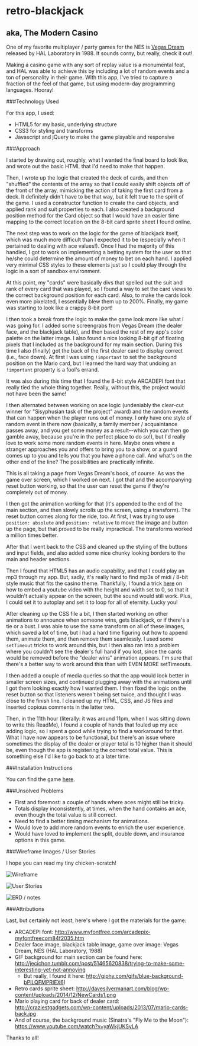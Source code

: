 # retro-blackjack
## aka, The Modern Casino

One of my favorite multiplayer / party games for the NES is [Vegas Dream](https://en.wikipedia.org/wiki/Vegas_Dream) released by HAL Laboratory in 1988. It sounds corny, but really, check it out!

Making a casino game with any sort of replay value is a monumental feat, and HAL was able to achieve this by including a lot of random events and a ton of personality in their game. With this app, I've tried to capture a fraction of the feel of that game, but using modern-day programming languages. Hooray!

###Technology Used

For this app, I used:
* HTML5 for my basic, underlying structure
* CSS3 for styling and transforms
* Javascript and jQuery to make the game playable and responsive

###Approach

I started by drawing out, roughly, what I wanted the final board to look like, and wrote out the basic HTML that I'd need to make that happen.

Then, I wrote up the logic that created the deck of cards, and then "shuffled" the contents of the array so that I could easily shift objects off of the front of the array, mimicking the action of taking the first card from a deck. It definitely didn't have to be that way, but it felt true to the spirit of the game. I used a constructor function to create the card objects, and applied rank and suit properties to each. I also created a background position method for the Card object so that I would have an easier time mapping to the correct location on the 8-bit card sprite sheet I found online.

The next step was to work on the logic for the game of blackjack itself, which was much more difficult than I expected it to be (especially when it pertained to dealing with ace values!). Once I had the majority of this handled, I got to work on implementing a betting system for the user so that he/she could determine the amount of money to bet on each hand. I applied very minimal CSS styles to these elements just so I could play through the logic in a sort of sandbox environment.

At this point, my "cards" were basically divs that spelled out the suit and rank of every card that was played, so I found a way to set the card views to the correct background position for each card. Also, to make the cards look even more pixelated, I essentially blew them up to 200%. Finally, my game was starting to look like a crappy 8-bit port!

I then took a break from the logic to make the game look more like what I was going for. I added some screengrabs from Vegas Dream (the dealer face, and the blackjack table), and then based the rest of my app's color palette on the latter image. I also found a nice looking 8-bit gif of floating pixels that I included as the background for my main section. During this time I also (finally) got the back of the first dealer card to display correct (i.e., face down). At first I was using `!important` to set the background position on the Mario card, but I learned the hard way that undoing an `!important` property is a fool's errand.

It was also during this time that I found the 8-bit style ARCADEPI font that really tied the whole thing together. Really, without this, the project would not have been the same!

I then alternated between working on ace logic (undeniably the clear-cut winner for "Sisyphusian task of the project" award) and the random events that can happen when the player runs out of money. I only have one style of random event in there now (basically, a family member / acquaintance passes away, and you get some money as a result--which you can then go gamble away, because you're in the perfect place to do so!), but I'd really love to work some more random events in here. Maybe ones where a stranger approaches you and offers to bring you to a show, or a guard comes up to you and tells you that you have a phone call. And what's on the other end of the line? The possibilities are practically infinite.

This is all taking a page from Vegas Dream's book, of course. As was the game over screen, which I worked on next. I got that and the accompanying reset button working, so that the user can reset the game if they're completely out of money.

I then got the animation working for that (it's appended to the end of the main section, and then slowly scrolls up the screen, using a transform). The reset button comes along for the ride, too. At first, I was trying to use `position: absolute` and `position: relative` to move the image and button up the page, but that proved to be really impractical. The transforms worked a million times better.

After that I went back to the CSS and cleaned up the styling of the buttons and input fields, and also added some nice chunky looking borders to the main and header sections.

Then I found that HTML5 has an audio capability, and that I could play an mp3 through my app. But, sadly, it's really hard to find mp3s of midi / 8-bit style music that fits the casino theme. Thankfully, I found a trick [here](https://developers.google.com/youtube/player_parameters?hl=en) on how to embed a youtube video with the height and width set to 0, so that it wouldn't actually appear on the screen, but the sound would still work. Plus, I could set it to autoplay and set it to loop for all of eternity. Lucky you!

After cleaning up the CSS file a bit, I then started working on other animations to announce when someone wins, gets blackjack, or if there's a tie or a bust. I was able to use the same transform on all of these images, which saved a lot of time, but I had a hard time figuring out how to append them, animate them, and then remove them seamlessly. I used some `setTimeout` tricks to work around this, but I then also ran into a problem where you couldn't see the dealer's full hand if you lost, since the cards would be removed before the "dealer wins" animation appears. I'm sure that there's a better way to work around this than with EVEN MORE setTimeouts.

I then added a couple of media queries so that the app would look better in smaller screen sizes, and continued plugging away with the animations until I got them looking exactly how I wanted them. I then fixed the logic on the reset button so that listeners weren't being set twice, and thought I was close to the finish line. I cleaned up my HTML, CSS, and JS files and inserted copious comments in the latter two.

Then, in the 11th hour (literally: it was around 11pm, when I was sitting down to write this ReadMe), I found a couple of hands that fouled up my ace adding logic, so I spent a good while trying to find a workaround for that. What I have now appears to be functional, but there's an issue where sometimes the display of the dealer or player total is 10 higher than it should be, even though the app is registering the correct total value. This is something else I'd like to go back to at a later time.

###Installation Instructions

You can find the game [here](http://kwwalter.github.io/retro-blackjack/).

###Unsolved Problems
* First and foremost: a couple of hands where aces might still be tricky.
* Totals display inconsistently, at times, when the hand contains an ace, even though the total value is still correct.
* Need to find a better timing mechanism for animations.
* Would love to add more random events to enrich the user experience.
* Would have loved to implement the split, double down, and insurance options in this game.

###Wireframe Images / User Stories

I hope you can read my tiny chicken-scratch!

![Wireframe](https://github.com/kwwalter/retro-blackjack/blob/master/wireframes/IMAG2388.jpg)

![User Stories](https://github.com/kwwalter/retro-blackjack/blob/master/wireframes/IMAG2389.jpg)

![ERD / notes](https://github.com/kwwalter/retro-blackjack/blob/master/wireframes/IMAG2390.jpg)

###Attributions

Last, but certainly not least, here's where I got the materials for the game:

* ARCADEPI font: http://www.myfontfree.com/arcadepix-myfontfreecom84f2035.htm
* Dealer face image, blackjack table image, game over image: Vegas Dream, NES (HAL Laboratory, 1988)
* GIF background for main section can be found here: http://jecichon.tumblr.com/post/51465620838/trying-to-make-some-interesting-yet-not-annoying
    * But really, I found it here: http://giphy.com/gifs/blue-background-bPiLQFMPRIEX6)
* Retro cards sprite sheet: http://davesilvermanart.com/blog/wp-content/uploads/2014/12/NewCards1.png
* Mario playing card for back of dealer card: http://craziestgadgets.com/wp-content/uploads/2013/07/mario-cards-back.jpg
* And of course, the background music (Sinatra's "Fly Me to the Moon"): https://www.youtube.com/watch?v=yaWkjUKSyLA

Thanks to all!
